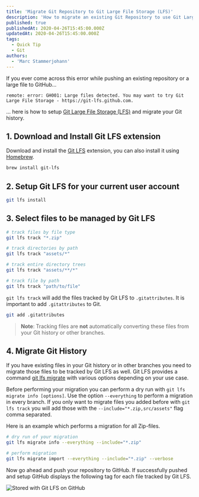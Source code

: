 ```yaml
---
title: 'Migrate Git Repository to Git Large File Storage (LFS)'
description: 'How to migrate an existing Git Repository to use Git Large File Storage (LFS).'
published: true
publishedAt: 2020-04-26T15:45:00.000Z
updatedAt: 2020-04-26T15:45:00.000Z
tags:
  - Quick Tip
  - Git
authors:
  - 'Marc Stammerjohann'
---
```


If you ever come across this error while pushing an existing repository or a large file to GitHub...

`remote: error: GH001: Large files detected. You may want to try Git Large File Storage - https://git-lfs.github.com.`

... here is how to setup [Git Large File Storage (LFS)](https://git-lfs.github.com/) and migrate your Git history.

## 1. Download and Install Git LFS extension

Download and install the [Git LFS](https://git-lfs.github.com/) extension, you can also install it using [Homebrew](https://brew.sh/).

```bash
brew install git-lfs
```

## 2. Setup Git LFS for your current user account

```bash
git lfs install
```

## 3. Select files to be managed by Git LFS

```bash
# track files by file type
git lfs track "*.zip"

# track directories by path
git lfs track "assets/*"

# track entire directory trees
git lfs track "assets/**/*"

# track file by path
git lfs track "path/to/file"
```

`git lfs track` will add the files tracked by Git LFS to `.gitattributes`. It is important to add `.gitattributes` to Git.

```bash
git add .gitattributes
```

> **Note**: Tracking files are **not** automatically converting these files from your Git history or other branches.

## 4. Migrate Git History

If you have existing files in your Git history or in other branches you need to migrate those files to be tracked by Git LFS as well. Git LFS provides a command [git lfs migrate](https://github.com/git-lfs/git-lfs/blob/master/docs/man/git-lfs-migrate.1.ronn?utm_source=gitlfs_site&utm_medium=doc_man_migrate_link&utm_campaign=gitlfs) with various options depending on your use case.

Before performing your migration you can perform a dry run with `git lfs migrate info [options]`. Use the option `--everything` to perform a migration in every branch. If you only want to migrate files you added before with `git lfs track` you will add those with the `--include="*.zip,src/assets"` flag comma separated.

Here is an example which performs a migration for all Zip-files.

```bash
# dry run of your migration
git lfs migrate info --everything --include="*.zip"

# perform migration
git lfs migrate import --everything --include="*.zip" --verbose
```

Now go ahead and push your repository to GitHub. If successfully pushed and setup GitHub displays the following tag for each file tracked by Git LFS.

![Stored with Git LFS on GitHub](assets/img/blog/migrate-git-repo-to-git-lfs/optimized/stored-with-git-lfs.png)
